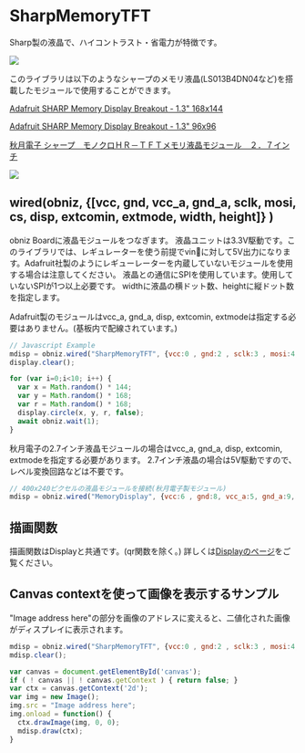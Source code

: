 # SharpMemoryTFT

Sharp製の液晶で、ハイコントラスト・省電力が特徴です。

![](image.jpg)

このライブラリは以下のようなシャープのメモリ液晶(LS013B4DN04など)を搭載したモジュールで使用することができます。

[Adafruit SHARP Memory Display Breakout - 1.3" 168x144](https://www.adafruit.com/product/3502)

[Adafruit SHARP Memory Display Breakout - 1.3" 96x96](https://www.adafruit.com/product/1393)

[秋月電子 シャープ　モノクロＨＲ－ＴＦＴメモリ液晶モジュール　２．７インチ](http://akizukidenshi.com/catalog/g/gP-04944/)

![](sample.jpg)


## wired(obniz,  {[vcc, gnd, vcc_a, gnd_a, sclk, mosi, cs, disp, extcomin, extmode, width, height]} )
obniz Boardに液晶モジュールをつなぎます。
液晶ユニットは3.3V駆動です。このライブラリでは、レギュレーターを使う前提でvinに対して5V出力になります。Adafruit社製のようにレギューレーターを内蔵していないモジュールを使用する場合は注意してください。
液晶との通信にSPIを使用しています。使用していないSPIが1つ以上必要です。
widthに液晶の横ドット数、heightに縦ドット数を指定します。

Adafruit製のモジュールはvcc_a, gnd_a, disp, extcomin, extmodeは指定する必要はありません。(基板内で配線されています。)


```javascript
// Javascript Example
mdisp = obniz.wired("SharpMemoryTFT", {vcc:0 , gnd:2 , sclk:3 , mosi:4, cs:5, width:144, height:168});
display.clear();

for (var i=0;i<10; i++) {
  var x = Math.random() * 144;
  var y = Math.random() * 168;
  var r = Math.random() * 168;
  display.circle(x, y, r, false);
  await obniz.wait(1);
}
```

秋月電子の2.7インチ液晶モジュールの場合はvcc_a, gnd_a, disp, extcomin, extmodeを指定する必要があります。
2.7インチ液晶の場合は5V駆動ですので、レベル変換回路などは不要です。
```javascript
// 400x240ピクセルの液晶モジュールを接続(秋月電子製モジュール)
mdisp = obniz.wired("MemoryDisplay", {vcc:6 , gnd:8, vcc_a:5, gnd_a:9, sclk:0 , mosi:1, cs:2, disp:4, extcomin:3, extmode:7, width:400, height:240});
```



## 描画関数

描画関数はDisplayと共通です。(qr関数を除く。)
詳しくは[Displayのページ](https://obniz.io/doc/sdk/doc/display)をご覧ください。

## Canvas contextを使って画像を表示するサンプル
"Image address here"の部分を画像のアドレスに変えると、二値化された画像がディスプレイに表示されます。
```javascript
mdisp = obniz.wired("SharpMemoryTFT", {vcc:0 , gnd:2 , sclk:3 , mosi:4, cs:5, width:144, height:168});
mdisp.clear();

var canvas = document.getElementById('canvas');
if ( ! canvas || ! canvas.getContext ) { return false; }
var ctx = canvas.getContext('2d');
var img = new Image();
img.src = "Image address here";
img.onload = function() {
  ctx.drawImage(img, 0, 0);
  mdisp.draw(ctx);
}
```
